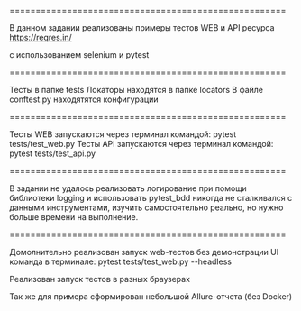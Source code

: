 
=====================================================

В данном задании реализованы примеры тестов WEB и API ресурса https://reqres.in/

с использованием selenium и pytest

=====================================================

Тесты в папке tests
Локаторы находятся в папке locators
В файле conftest.py находятятся конфигурации

=====================================================

Тесты WEB запускаются через терминал командой: pytest tests/test_web.py
Тесты API запускаются через терминал командой: pytest tests/test_api.py

=====================================================

В задании не удалось реализовать логирование при помощи библиотеки logging и использовать pytest_bdd
никогда не сталкивался с данными инструментами, изучить самостоятельно реально, но нужно больше времени на выполнение.

=====================================================

Домолнительно реализован запуск web-тестов без демонстрации UI
команда в терминале: pytest tests/test_web.py --headless

Реализован запуск тестов в разных браузерах

Так же для примера сформирован небольшой Allure-отчета (без Docker)





